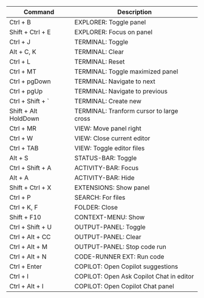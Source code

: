 | Command              | Description                                     |
|----------------------|-------------------------------------------------|
| Ctrl + B             | EXPLORER: Toggle panel                          |
| Shift + Ctrl + E     | EXPLORER: Focus on panel                        |
| Ctrl + J             | TERMINAL: Toggle                                |
| Alt + C, K           | TERMINAL: Clear                                 |
| Ctrl + L             | TERMINAL: Reset                                 |
| Ctrl + MT            | TERMINAL: Toggle maximized panel                |
| Ctrl + pgDown        | TERMINAL: Navigate to next                      |
| Ctrl + pgUp          | TERMINAL: Navigate to previous                  |
| Ctrl + Shift + `     | TERMINAL: Create new                            |
| Shift + Alt HoldDown | TERMINAL: Tranform cursor to large cross        |
| Ctrl + MR            | VIEW: Move panel right                          |
| Ctrl + W             | VIEW: Close current editor                      |
| Ctrl + TAB           | VIEW: Toggle editor files                       |
| Alt + S              | STATUS-BAR: Toggle                              |
| Ctrl + Shift + A     | ACTIVITY-BAR: Focus                             |
| Alt + A              | ACTIVITY-BAR: Hide                              |
| Shift + Ctrl + X     | EXTENSIONS: Show panel                          |
| Ctrl + P             | SEARCH: For files                               |
| Ctrl + K, F          | FOLDER: Close                                   |
| Shift + F10          | CONTEXT-MENU: Show                              |
| Ctrl + Shift + U     | OUTPUT-PANEL: Toggle                            |
| Ctrl + Alt + CC      | OUTPUT-PANEL: Clear                             |
| Ctrl + Alt + M       | OUTPUT-PANEL: Stop code run                     |
| Ctrl + Alt + N       | CODE-RUNNER EXT: Run code                       |
| Ctrl + Enter         | COPILOT: Open Copilot suggestions               |
| Ctrl + I             | COPILOT: Open Ask Copilot Chat in editor        |
| Ctrl + Alt + I       | COPILOT: Open Copilot Chat panel|Ctrl+B :close  |
